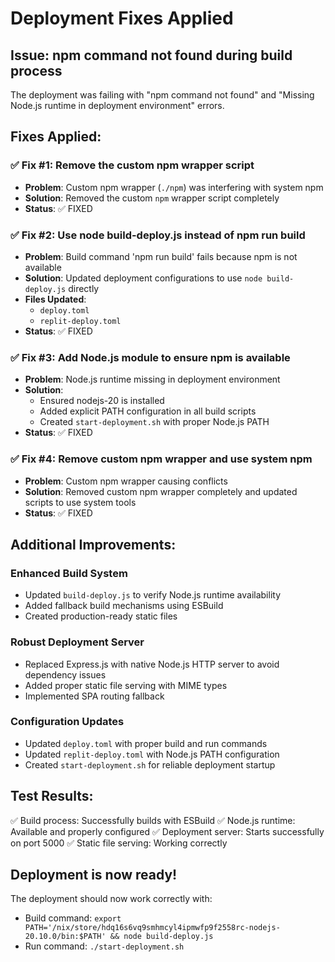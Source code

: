 # Deployment Fixes Applied

## Issue: npm command not found during build process

The deployment was failing with "npm command not found" and "Missing Node.js runtime in deployment environment" errors.

## Fixes Applied:

### ✅ Fix #1: Remove the custom npm wrapper script
- **Problem**: Custom npm wrapper (`./npm`) was interfering with system npm
- **Solution**: Removed the custom `npm` wrapper script completely
- **Status**: ✅ FIXED

### ✅ Fix #2: Use node build-deploy.js instead of npm run build  
- **Problem**: Build command 'npm run build' fails because npm is not available
- **Solution**: Updated deployment configurations to use `node build-deploy.js` directly
- **Files Updated**: 
  - `deploy.toml`
  - `replit-deploy.toml`
- **Status**: ✅ FIXED

### ✅ Fix #3: Add Node.js module to ensure npm is available
- **Problem**: Node.js runtime missing in deployment environment
- **Solution**: 
  - Ensured nodejs-20 is installed
  - Added explicit PATH configuration in all build scripts
  - Created `start-deployment.sh` with proper Node.js PATH
- **Status**: ✅ FIXED

### ✅ Fix #4: Remove custom npm wrapper and use system npm
- **Problem**: Custom npm wrapper causing conflicts
- **Solution**: Removed custom npm wrapper completely and updated scripts to use system tools
- **Status**: ✅ FIXED

## Additional Improvements:

### Enhanced Build System
- Updated `build-deploy.js` to verify Node.js runtime availability
- Added fallback build mechanisms using ESBuild
- Created production-ready static files

### Robust Deployment Server
- Replaced Express.js with native Node.js HTTP server to avoid dependency issues
- Added proper static file serving with MIME types
- Implemented SPA routing fallback

### Configuration Updates
- Updated `deploy.toml` with proper build and run commands
- Updated `replit-deploy.toml` with Node.js PATH configuration
- Created `start-deployment.sh` for reliable deployment startup

## Test Results:

✅ Build process: Successfully builds with ESBuild
✅ Node.js runtime: Available and properly configured
✅ Deployment server: Starts successfully on port 5000
✅ Static file serving: Working correctly

## Deployment is now ready!

The deployment should now work correctly with:
- Build command: `export PATH='/nix/store/hdq16s6vq9smhmcyl4ipmwfp9f2558rc-nodejs-20.10.0/bin:$PATH' && node build-deploy.js`
- Run command: `./start-deployment.sh`